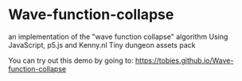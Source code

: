 # Wave-function-collapse
an implementation of the "wave function collapse" algorithm
Using JavaScript, p5.js and Kenny.nl Tiny dungeon assets pack

You can try out this demo by going to: https://tobies.github.io/Wave-function-collapse
